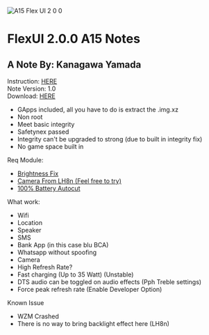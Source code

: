 ![A15 Flex UI 2 0 0](https://github.com/user-attachments/assets/8f48ccb9-381e-46e4-a5e3-ef7039112cc6)

# FlexUI 2.0.0 A15 Notes
## A Note By: Kanagawa Yamada

Instruction: [HERE](https://t.me/KanagawaLabAnnouncement/91) <br />
Note Version: 1.0 <br />
Download: [HERE](https://github.com/LoggingNewMemory/FlexUI-GSI) <br />

- GApps included, all you have to do is extract the .img.xz
- Non root
- Meet basic integrity
- Safetynex passed
- Integrity can't be upgraded to strong (due to built in integrity fix)
- No game space built in

Req Module:
- [Brightness Fix](https://t.me/KanagawaLabAnnouncement/83)
- [Camera From LH8n (Feel free to try)](https://t.me/KanagawaLabAnnouncement/80)
- [100% Battery Autocut](https://github.com/LoggingNewMemory/Autocut-Charging-MYTH)

What work:
- Wifi
- Location
- Speaker
- SMS
- Bank App (in this case blu BCA)
- Whatsapp without spoofing
- Camera
- High Refresh Rate? 
- Fast charging (Up to 35 Watt) (Unstable)
- DTS audio can be toggled on audio effects (Pph Treble settings)
- Force peak refresh rate (Enable Developer Option)

Known Issue
- WZM Crashed
- There is no way to bring backlight effect here (LH8n)
